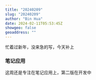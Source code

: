 ```yaml
---
title: "20240209"
slug: "20240209"
author: "Bin Hua"
date: 2024-02-11T05:53:45Z
showgeo: false
geoaddress: ""
---
```


忙着过新年，没来急的写，今天补上

### 笔记应用

这周还是专注在笔记应用上，第二版在开发中